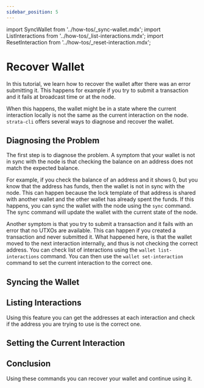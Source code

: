 ```yaml
---
sidebar_position: 5
---
```


import SyncWallet from '../how-tos/_sync-wallet.mdx';
import ListInteractions from '../how-tos/_list-interactions.mdx';
import ResetInteraction from '../how-tos/_reset-interaction.mdx';

# Recover Wallet

In this tutorial, we learn how to recover the wallet after there was an
error submitting it. This happens for example if you try to submit a
transaction and it fails at broadcast time or at the node.

When this happens, the wallet might be in a state where the current interaction
locally is not the same as the current interaction on the node. `strata-cli`
offers several ways to diagnose and recover the wallet.

## Diagnosing the Problem

The first step is to diagnose the problem. A symptom that your wallet is
not in sync with the node is that checking the balance on an address
does not match the expected balance.

For example, if you check the balance of an address and it shows 0, but
you know that the address has funds, then the wallet is not in sync with
the node. This can happen because the lock template of that address is shared
with another wallet and the other wallet has already spent the funds. If this
happens, you can sync the wallet with the node using the `sync` command.
The sync command will update the wallet with the current state of the node.

Another symptom is that you try to submit a transaction and it fails
with an error that no UTXOs are available. This can happen if you created a
transaction and never submitted it. What happened here, is that the wallet
moved to the next interaction internally, and thus is not checking the correct
address. You can check list of interactions using the `wallet list-interactions`
command. You can then use the `wallet set-interaction` command to set the
current interaction to the correct one.

## Syncing the Wallet

<SyncWallet />

## Listing Interactions

<ListInteractions />

Using this feature you can get the addresses at each interaction and check
if the address you are trying to use is the correct one.

## Setting the Current Interaction

<ResetInteraction />

## Conclusion

Using these commands you can recover your wallet and continue using it.

